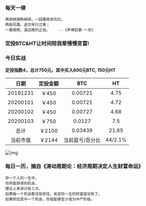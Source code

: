### 每天一律

```text
两岸晓烟杨柳绿，一园春雨杏花红。
两鬓风霜，途次早行之客；
一蓑烟雨，溪边晚钓之翁。    --《声律启蒙·一东》
```

### 定投BTC&HT让时间陪我辈慢慢变富!

### 今日实战

**定投指数4，总计750元，其中买入600元BTC, 150元HT**

|   日期   | 定投金额 |       BTC       |   HT    |
| :------: | :------: | :-------------: | :-----: |
| 20191231 |  ￥450   |     0.00721     |  4.75   |
| 20200101 |  ￥450   |     0.00721     |  4.72   |
| 20200102 |  ￥450   |     0.00727     |  4.68   |
| 20200103 |  ￥750   |     0.0127      |   7.5   |
|   总计   |  ￥2100  |     0.03439     |  21.65  |
| 当前市值 |  ￥2144  | 当前盈亏/百分比 | 44/2.1% |


![img](https://oss02.bihu.com/image/20200103/0494a5d4d8531ddbf2108473e5f219c3_GQZTMKRVGMZA.jpeg)

### 每日一历，摘自《涛动周期论：经济周期决定人生财富命运》

```text
你一个人的一生中，
你所能获得的机会，
理论上来讲只有三次，
如果每一个机会都没有抓住，肯定你一生的财富就没有了。
如果抓住其中一个机会，你就能够至少成为中产阶级。
```
